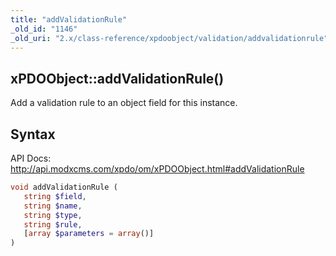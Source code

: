 ```yaml
---
title: "addValidationRule"
_old_id: "1146"
_old_uri: "2.x/class-reference/xpdoobject/validation/addvalidationrule"
---
```


## xPDOObject::addValidationRule()

Add a validation rule to an object field for this instance.

## Syntax

API Docs: <http://api.modxcms.com/xpdo/om/xPDOObject.html#addValidationRule>

``` php
void addValidationRule (
   string $field,
   string $name,
   string $type,
   string $rule,
   [array $parameters = array()]
)
```
